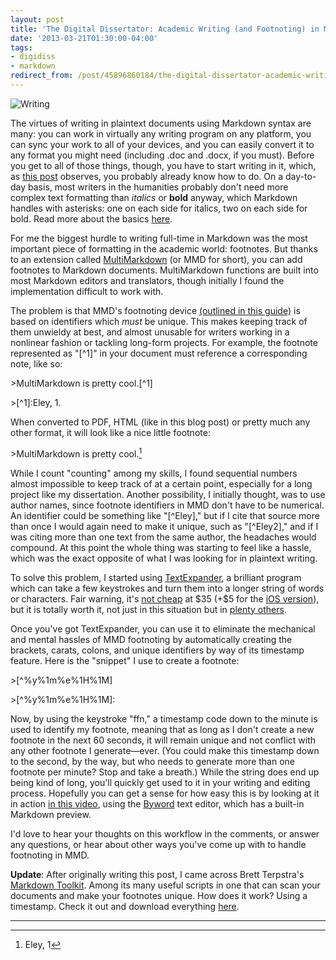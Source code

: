 ```yaml
---
layout: post
title: 'The Digital Dissertator: Academic Writing (and Footnoting) in Markdown'
date: '2013-03-21T01:30:00-04:00'
tags:
- digidiss
- markdown
redirect_from: /post/45896860184/the-digital-dissertator-academic-writing-and/
---
```

![Writing](http://fieldnoise.com/diss/images/writing.jpeg)

The virtues of writing in plaintext documents using Markdown syntax are many: you can work in virtually any writing program on any platform, you can sync your work to all of your devices, and you can easily convert it to any format you might need (including .doc and .docx, if you must). Before you get to all of those things, though, you have to start writing in it, which, as [this post](http://chronicle.com/blogs/profhacker/markdown-the-syntax-you-probably-already-know/35295) observes, you probably already know how to do. On a day-to-day basis, most writers in the humanities probably don't need more complex text formatting than *italics* or **bold** anyway, which Markdown handles with asterisks: one on each side for italics, two on each side for bold. Read more about the basics [here](http://daringfireball.net/projects/markdown/syntax).

For me the biggest hurdle to writing full-time in Markdown was the most important piece of formatting in the academic world: footnotes. But thanks to an extension called [MultiMarkdown](http://fletcherpenney.net/multimarkdown/) (or MMD for short), you can add footnotes to Markdown documents. MultiMarkdown functions are built into most Markdown editors and translators, though initially I found the implementation difficult to work with.

The problem is that MMD's footnoting device [(outlined in this guide)](https://github.com/fletcher/MultiMarkdown/wiki/MultiMarkdown-Syntax-Guide) is based on identifiers which *must* be unique. This makes keeping track of them unwieldy at best, and almost unusable for writers working in a nonlinear fashion or tackling long-form projects. For example, the footnote represented as "\[^1]" in your document must reference a corresponding note, like so:

\>MultiMarkdown is pretty cool.\[^1]

\>\[^1]:Eley, 1.

When converted to PDF, HTML (like in this blog post) or pretty much any other format, it will look like a nice little footnote:

\>MultiMarkdown is pretty cool.[^1]

While I count "counting" among my skills, I found sequential numbers almost impossible to keep track of at a certain point, especially for a long project like my dissertation. Another possibility, I initially thought, was to use author names, since footnote identifiers in MMD don't have to be numerical. An identifier could be something like "[\^Eley]," but if I cite that source more than once I would again need to make it unique, such as "[\^Eley2]," and if I was citing more than one text from the same author, the headaches would compound. At this point the whole thing was starting to feel like a hassle, which was the exact opposite of what I was looking for in plaintext writing.

To solve this problem, I started using [TextExpander](http://smilesoftware.com/TextExpander/), a brilliant program which can take a few keystrokes and turn them into a longer string of words or characters. Fair warning, it's [not cheap](http://itunes.apple.com/us/app/textexpander-for-mac/id405274824?mt=12) at \$35 (+\$5 for the [iOS version](http://itunes.apple.com/us/app/textexpander/id326180690?mt=8)), but it is totally worth it, not just in this situation but in [plenty others](http://smilesoftware.com/TextExpander/screencast/index.html).

Once you've got TextExpander, you can use it to eliminate the mechanical and mental hassles of MMD footnoting by automatically creating the brackets, carats, colons, and unique identifiers by way of its timestamp feature. Here is the "snippet" I use to create a footnote:

\>[^%y%1m%e%1H%1M]

\>[^%y%1m%e%1H%1M]:

Now, by using the keystroke "ffn," a timestamp code down to the minute is used to identify my footnote, meaning that as long as I don't create a new footnote in the next 60 seconds, it will remain unique and not conflict with any other footnote I generate—ever. (You could make this timestamp down to the second, by the way, but who needs to generate more than one footnote per minute? Stop and take a breath.) While the string does end up being kind of long, you'll quickly get used to it in your writing and editing process. Hopefully you can get a sense for how easy this is by looking at it in action [in this video](http://www.youtube.com/watch?v=5D-im8ITyzo), using the [Byword](http://bywordapp.com/) text editor, which has a built-in Markdown preview.

I'd love to hear your thoughts on this workflow in the comments, or answer any questions, or hear about other ways you've come up with to handle footnoting in MMD.

**Update**: After originally writing this post, I came across Brett Terpstra's [Markdown Toolkit](http://brettterpstra.com/projects/markdown-service-tools/). Among its many useful scripts in one that can scan your documents and make your footnotes unique. How does it work? Using a timestamp. Check it out and download everything [here](http://brettterpstra.com/projects/markdown-service-tools/).

******

[^1]: Eley, 1